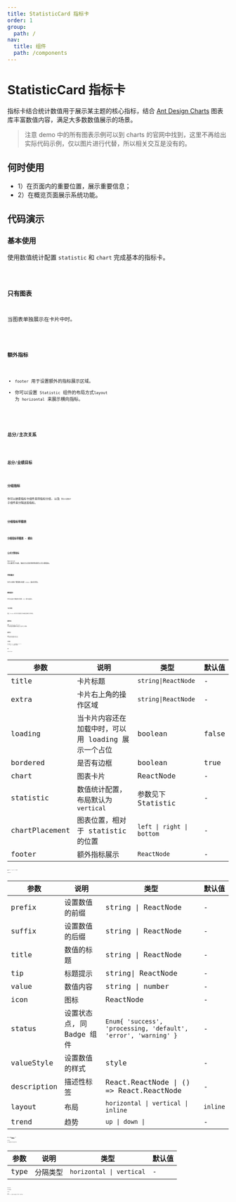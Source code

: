 ```yaml
---
title: StatisticCard 指标卡
order: 1
group:
  path: /
nav:
  title: 组件
  path: /components
---
```


# StatisticCard 指标卡

指标卡结合统计数值用于展示某主题的核心指标，结合 [Ant Design Charts](https://charts.ant.design/) 图表库丰富数值内容，满足大多数数值展示的场景。

> 注意 demo 中的所有图表示例可以到 charts 的官网中找到，这里不再给出实际代码示例，仅以图片进行代替，所以相关交互是没有的。

## 何时使用

- 1）在页面内的重要位置，展示重要信息；
- 2）在概览页面展示系统功能。

## 代码演示

### 基本使用

使用数值统计配置 `statistic` 和 `chart` 完成基本的指标卡。

<code src="./demos/basic.tsx" background="#f0f2f5" title="基本使用" />

### 只有图表

当图表单独展示在卡片中时。

<code src="./demos/chart.tsx" background="#f0f2f5" title="只有图表" />

### 额外指标

- `footer` 用于设置额外的指标展示区域。
- 你可以设置 `Statistic` 组件的布局方式`layout` 为 `horizontal` 来展示横向指标。

<code src="./demos/footer.tsx" background="#f0f2f5" title="额外指标" />

### 总分/主次关系

<code src="./demos/total.tsx" background="#f0f2f5" title="总分/主次关系"/>

### 总分/业绩目标

<code src="./demos/total-layout.tsx" background="#f0f2f5" title="总分/业绩目标"/>

### 分组指标

你可以嵌套指标卡组件来将指标分组, 以及 `Divider` 子组件来分隔这些指标。

<code src="./demos/group.tsx" background="#f0f2f5" title="分组指标" />

### 分组指标带图表

<code src="./demos/group-chart.tsx" background="#f0f2f5" title="分组指标带图表"/>

### 分组指标带图表 - 横向

<code src="./demos/group-chart-horizontal.tsx" background="#f0f2f5" title="分组指标带图表 - 横向"/>

### 公式计算指标

`Operation` 可以接受子元素，借此可以实现各种各样的公式计算指标。

<code src="./demos/fomula.tsx" background="#f0f2f5" title="公式计算指标"/>

### 状态展示

你可以给每个数值统计配置 `status` 展示其状态。

<code src="./demos/status.tsx" background="#f0f2f5" title="状态展示" />

### 图标展示

你可以给每个数值统计配置 `icon` 展示其图标。

<code src="./demos/icon.tsx" background="#f0f2f5" title="图标展示" />

### 卡片布局

配合 `ProCard` 的卡片切分能力可以实现复杂的卡片布局。

<code src="./demos/layout.tsx" background="#f0f2f5" title="卡片布局" />

### 图表在右

配置 `chartPlacement` 为 `right` 可以指定图表在数值统计的右边。默认为上下结构。

<code src="./demos/horizontal.tsx" background="#f0f2f5" title="图表在右" />

### 图表在左

配置 `chartPlacement` 为 `left` 可以指定图表在数值统计的左边。

<code src="./demos/horizontal-left.tsx" background="#f0f2f5" title="图表在左" />

### 环比趋势

你可以使用 `Statistic` 组件配置布局 `layout` 为 `inline` 以及 `trend` 来展示环比趋势。

<code src="./demos/trend.tsx" background="#f0f2f5" title="环比趋势" />

## API

### StatisticCard

| 参数 | 说明 | 类型 | 默认值 |
| --- | --- | --- | --- |
| title | 卡片标题 | `string\|ReactNode` | - |
| extra | 卡片右上角的操作区域 | `string\|ReactNode` | - |
| loading | 当卡片内容还在加载中时，可以用 loading 展示一个占位 | boolean | false |
| bordered | 是否有边框 | boolean | true |
| chart | 图表卡片 | ReactNode | - |
| statistic | 数值统计配置，布局默认为 `vertical` | 参数见下 Statistic | - |
| chartPlacement | 图表位置，相对于 statistic 的位置 | `left \| right \| bottom` | - |
| footer | 额外指标展示 | `ReactNode` | - |

更多参考 `ProCard`，支持 `ProCard` 的所有 API。

### Statistic

| 参数 | 说明 | 类型 | 默认值 |
| --- | --- | --- | --- |
| prefix | 设置数值的前缀 | string \| ReactNode | - |
| suffix | 设置数值的后缀 | string \| ReactNode | - |
| title | 数值的标题 | string \| ReactNode | - |
| tip | 标题提示 | string\| ReactNode | - |
| value | 数值内容 | string \| number | - |
| icon | 图标 | ReactNode | - |
| status | 设置状态点, 同 Badge 组件 | `Enum{ 'success', 'processing, 'default', 'error', 'warning' }` | - |
| valueStyle | 设置数值的样式 | style | - |
| description | 描述性标签 | React.ReactNode \| () => React.ReactNode | - |
| layout | 布局 | `horizontal \| vertical \| inline` | `inline` |
| trend | 趋势 | `up \| down \|` | - |

更多 API 参考 [Statistic](https://ant.design/components/statistic-cn/)，支持 `Statistic` 的所有 API。

### Divider

用于在将数值统计进行分组时进行分隔。

| 参数 | 说明     | 类型                     | 默认值 |
| ---- | -------- | ------------------------ | ------ |
| type | 分隔类型 | `horizontal \| vertical` | -      |

### Operation

用于操作符渲染。

### Group

属性同 `StatisticCard`，会取消卡片内容边距，用于将多个卡片进行分组。
